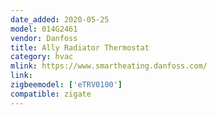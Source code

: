 ```yaml
---
date_added: 2020-05-25
model: 014G2461
vendor: Danfoss
title: Ally Radiator Thermostat
category: hvac
mlink: https://www.smartheating.danfoss.com/
link: 
zigbeemodel: ['eTRV0100']
compatible: zigate
---
```




